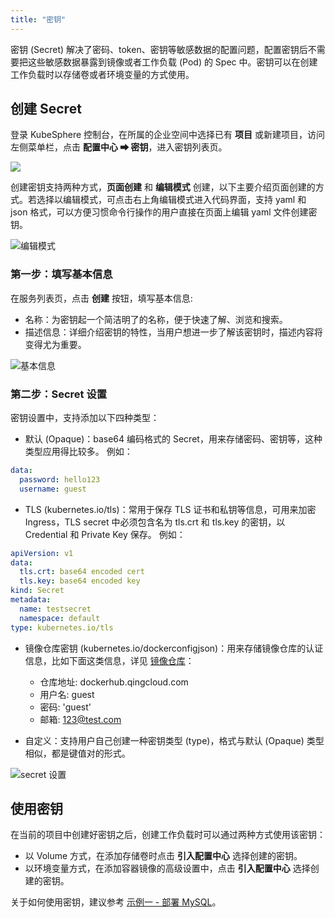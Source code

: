 ```yaml
---
title: "密钥"
---
```


密钥 (Secret) 解决了密码、token、密钥等敏感数据的配置问题，配置密钥后不需要把这些敏感数据暴露到镜像或者工作负载 (Pod) 的 Spec 中。密钥可以在创建工作负载时以存储卷或者环境变量的方式使用。

## 创建 Secret

登录 KubeSphere 控制台，在所属的企业空间中选择已有 **项目** 或新建项目，访问左侧菜单栏，点击 **配置中心 ➡ 密钥**，进入密钥列表页。

![](/create-secret-demo.png)

创建密钥支持两种方式，**页面创建** 和 **编辑模式** 创建，以下主要介绍页面创建的方式。若选择以编辑模式，可点击右上角编辑模式进入代码界面，支持 yaml 和 json 格式，可以方便习惯命令行操作的用户直接在页面上编辑 yaml 文件创建密钥。

![编辑模式](/secret-cmd.png)

### 第一步：填写基本信息

在服务列表页，点击 **创建** 按钮，填写基本信息:

- 名称：为密钥起一个简洁明了的名称，便于快速了解、浏览和搜索。
- 描述信息：详细介绍密钥的特性，当用户想进一步了解该密钥时，描述内容将变得尤为重要。

![基本信息](/secret-basic.png)

### 第二步：Secret 设置

密钥设置中，支持添加以下四种类型：

- 默认 (Opaque)：base64 编码格式的 Secret，用来存储密码、密钥等，这种类型应用得比较多。
例如：

```yaml
data:
  password: hello123
  username: guest
```

- TLS (kubernetes.io/tls)：常用于保存 TLS 证书和私钥等信息，可用来加密 Ingress，TLS secret 中必须包含名为 tls.crt 和 tls.key 的密钥，以 Credential 和 Private Key 保存。
例如：

```yaml
apiVersion: v1
data:
  tls.crt: base64 encoded cert
  tls.key: base64 encoded key
kind: Secret
metadata:
  name: testsecret
  namespace: default
type: kubernetes.io/tls
```

- 镜像仓库密钥 (kubernetes.io/dockerconfigjson)：用来存储镜像仓库的认证信息，比如下面这类信息，详见 [镜像仓库](../image-registry)：
   - 仓库地址: dockerhub.qingcloud.com
   - 用户名: guest
   - 密码: 'guest'
   - 邮箱: 123@test.com


- 自定义：支持用户自己创建一种密钥类型 (type)，格式与默认 (Opaque) 类型相似，都是键值对的形式。

![secret 设置](/secret-setting.png)

## 使用密钥

在当前的项目中创建好密钥之后，创建工作负载时可以通过两种方式使用该密钥：

- 以 Volume 方式，在添加存储卷时点击 **引入配置中心** 选择创建的密钥。
- 以环境变量方式，在添加容器镜像的高级设置中，点击 **引入配置中心** 选择创建的密钥。

关于如何使用密钥，建议参考 [示例一 - 部署 MySQL](../../quick-start/mysql-deployment)。
